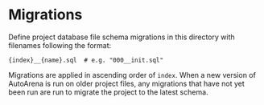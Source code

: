 # Migrations

Define project database file schema migrations in this directory with filenames following the format:

```shell
{index}__{name}.sql  # e.g. "000__init.sql"
```

Migrations are applied in ascending order of `index`. When a new version of AutoArena is run on older project files,
any migrations that have not yet been run are run to migrate the project to the latest schema.
